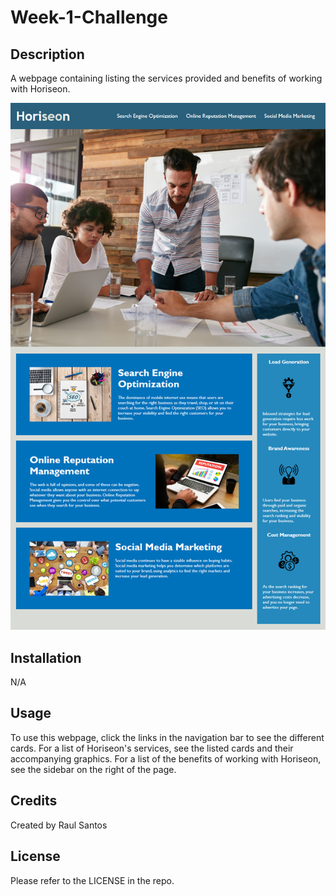 # Week-1-Challenge

## Description

A webpage containing listing the services provided and benefits of working with Horiseon.

![The Horiseon webpage includes a navigation bar, a header image, and cards with text and images at the bottom of the page.](./assets/images/01-html-css-git-homework-demo.png)

## Installation

N/A

## Usage

To use this webpage, click the links in the navigation bar to see the different cards. For a list of Horiseon's services, see the listed cards and their accompanying graphics. For a list of the benefits of working with Horiseon, see the sidebar on the right of the page.

## Credits

Created by Raul Santos

## License

Please refer to the LICENSE in the repo.